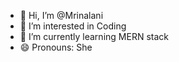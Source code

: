 - 👋 Hi, I’m @Mrinalani
- 👀 I’m interested in Coding
- 🌱 I’m currently learning MERN stack
- 😄 Pronouns: She

<!---
Mrinalani/Mrinalani is a ✨ special ✨ repository because its `README.md` (this file) appears on your GitHub profile.
You can click the Preview link to take a look at your changes.
--->
